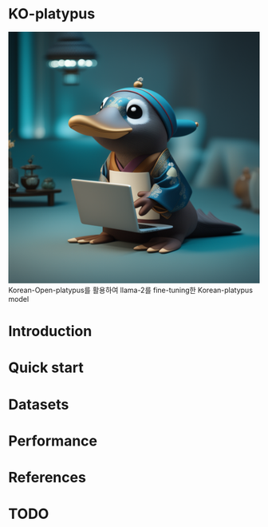 # KO-platypus
![KO-platypus](./KO_platypus.png)
Korean-Open-platypus를 활용하여 llama-2를 fine-tuning한 Korean-platypus model

# Introduction

# Quick start

# Datasets

# Performance

# References

# TODO

